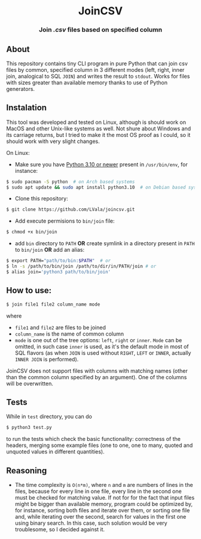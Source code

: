 <h1 align="center">JoinCSV</h1>
<h3 align="center">Join <i>.csv</i> files based on specified column</h3>

## About
This repository contains tiny CLI program in pure Python that can join csv files by common, specified column in 3 different modes (left, right, inner join, analogical to SQL ```JOIN```) and writes the result to ```stdout```. Works for files with sizes greater than available memory thanks to use of Python generators.

## Instalation
This tool was developed and tested on Linux, although is should work on MacOS and other Unix-like systems as well. Not shure about Windows and
its carriage returns, but I tried to make it the most OS proof as I could, so it should work with very slight changes.

On Linux:
- Make sure you have [Python 3.10 or newer](https://www.python.org/downloads/) present in ```/usr/bin/env```, for instance:
```bash
$ sudo pacman -S python  # on Arch based systems
$ sudo apt update && sudo apt install python3.10  # on Debian based systems
```
- Clone this repository:
```bash
$ git clone https://github.com/LVala/joincsv.git
```
- Add execute permisions to ```bin/join``` file:
```bash
$ chmod +x bin/join
```
- add ```bin``` directory to ```PATH``` **OR** create symlink in a directory present in ```PATH``` to ```bin/join```
**OR** add an alias:
```bash
$ export PATH="path/to/bin:$PATH"  # or
$ ln -s /path/to/bin/join /path/to/dir/in/PATH/join # or
$ alias join='python3 path/to/bin/join'
```

## How to use:
```bash
$ join file1 file2 column_name mode
```
where 
- ```file1``` and ```file2``` are files to be joined 
- ```column_name``` is the name of common column
- ```mode``` is one out of the tree options: ```left```, ```right``` or ```inner```. ```Mode``` can be omitted, in such case ```inner``` is used, as it's the default mode in most of SQL flavors (as when ```JOIN``` is used without ```RIGHT```, ```LEFT``` or ```INNER```, actually ```INNER JOIN``` is performed).

JoinCSV does not support files with columns with matching names (other than the common column specified by an argument). One of the columns will be overwritten. 

## Tests
While in ```test``` directory, you can do
```bash
$ python3 test.py
```
to run the tests which check the basic functionality: correctness of the headers, merging some example files 
(one to one, one to many, quoted and unquoted values in different quantities).

## Reasoning
- The time complexity is ```O(n*m)```, where ```n``` and ```m``` are numbers of lines in the files, because for every line in one file, every line in the second one must be checked for matching value. If not for for the fact that input files might be bigger than available memory, program could be optimized by, for instance, sorting both files and iterate over them, or sorting one file and, while iterating over the second, search for values in the first one using binary search. In this case, such solution would be very troublesome, so I decided against it.
